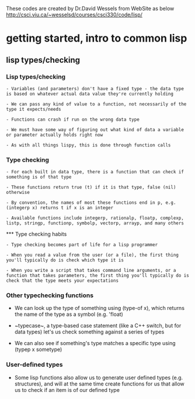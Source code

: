 These codes are created by Dr.David Wessels from WebSite as below
http://csci.viu.ca/~wesselsd/courses/csci330/code/lisp/

# getting started, intro to common lisp

## lisp types/checking

### Lisp types/checking
    
    - Variables (and parameters) don't have a fixed type - the data type is based on whatever actual data value they're currently holding

    - We can pass any kind of value to a function, not necessarily of the type it expects/needs

    - Functions can crash if run on the wrong data type

    - We must have some way of figuring out what kind of data a variable or parameter actually holds right now

    - As with all things lispy, this is done through function calls

### Type checking 

    - For each built in data type, there is a function that can check if something is of that type

    - These functions return true (t) if it is that type, false (nil) otherwise

    - By convention, the names of most these functions end in p, e.g. (integerp x) returns t if x is an integer

    - Available functions include integerp, rationalp, floatp, complexp, listp, stringp, functionp, symbolp, vectorp, arrayp, and many others

*** Type checking habits
    
    - Type checking becomes part of life for a lisp programmer

    - When you read a value from the user (or a file), the first thing you'll typically do is check which type it is

    - When you write a script that takes command line arguments, or a function that takes parameters, the first thing you'll typically do is check that the type meets your expectations

### Other typechecking functions

  - We can look up the type of something using (type-of x), which returns the name of the type as a symbol (e.g. 'float)

  - ~typecase~, a type-based case statement (like a C++ switch, but for data types) let's us check something against a series of types

  - We can also see if something's type matches a specific type using (typep x sometype)

    
### User-defined types

  - Some lisp functions also allow us to generate user defined types (e.g. structures), and will at the same time create functions for us that allow us to check if an item is of our defined type 

